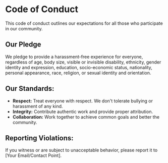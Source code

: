 # Code of Conduct

This code of conduct outlines our expectations for all those who participate in our community.

## Our Pledge

We pledge to provide a harassment-free experience for everyone, regardless of age, body size, visible or invisible disability, ethnicity, gender identity and expression, education, socio-economic status, nationality, personal appearance, race, religion, or sexual identity and orientation.

## Our Standards:

- **Respect:** Treat everyone with respect. We don't tolerate bullying or harassment of any kind.
- **Integrity:** Contribute authentic work and provide proper attribution.
- **Collaboration:** Work together to achieve common goals and better the community.

## Reporting Violations:

If you witness or are subject to unacceptable behavior, please report it to [Your Email/Contact Point].
